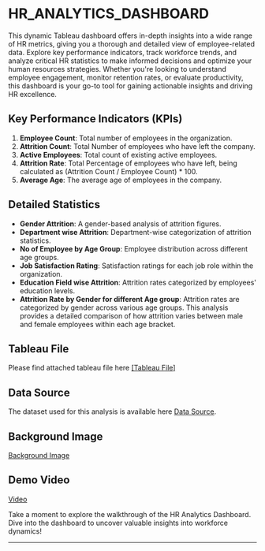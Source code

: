 # HR_ANALYTICS_DASHBOARD

This dynamic Tableau dashboard offers in-depth insights into a wide range of HR metrics, giving you a thorough and detailed view of employee-related data. Explore key performance indicators, track workforce trends, and analyze critical HR statistics to make informed decisions and optimize your human resources strategies. Whether you're looking to understand employee engagement, monitor retention rates, or evaluate productivity, this dashboard is your go-to tool for gaining actionable insights and driving HR excellence.

## Key Performance Indicators (KPIs)

1. **Employee Count**: Total number of employees in the organization.
2. **Attrition Count**: Total Number of employees who have left the company.
3. **Active Employees**: Total count of existing active employees.
4. **Attrition Rate**: Total Percentage of employees who have left, being calculated as (Attrition Count / Employee Count) * 100.
5. **Average Age**: The average age of employees in the company.

## Detailed Statistics

- **Gender Attrition**: A gender-based analysis of attrition figures.
- **Department wise Attrition**: Department-wise categorization of attrition statistics.
- **No of Employee by Age Group**: Employee distribution across different age groups.
- **Job Satisfaction Rating**: Satisfaction ratings for each job role within the organization.
- **Education Field wise Attrition**: Attrition rates categorized by employees' education levels.
- **Attrition Rate by Gender for different Age group**: Attrition rates are categorized by gender across various age groups. This analysis provides a detailed comparison of how attrition varies between male and female employees within each age bracket.

## Tableau File

Please find attached tableau file here [[Tableau File]](https://github.com/Shalmali-p/HR_ANALYTICS_DASHBOARD/blob/main/HR%20ANALYTICS%20DASHBOARD.twb)

## Data Source

The dataset used for this analysis is available here [Data Source](https://github.com/Shalmali-p/HR_ANALYTICS_DASHBOARD/blob/main/HR%20Data.xlsx).

## Background Image

[Background Image](https://github.com/Shalmali-p/HR_ANALYTICS_DASHBOARD/blob/main/HR%20background.png.png)

## Demo Video
[Video](https://github.com/Shalmali-p/HR_ANALYTICS_DASHBOARD/blob/main/tableau-hr-analytics-dashboard-2024-08-18-12-12-08-1-1_hBgHvuwO.mp4)

Take a moment to explore the walkthrough of the HR Analytics Dashboard. Dive into the dashboard to uncover valuable insights into workforce dynamics!

---
